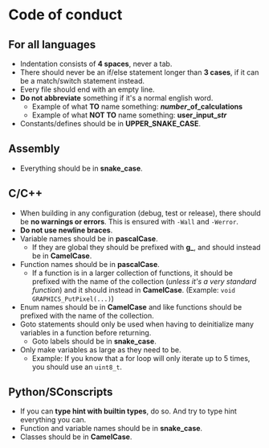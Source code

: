 # Code of conduct
## For all languages
- Indentation consists of **4 spaces**, never a tab.
- There should never be an if/else statement longer than **3 cases**, if it can be a match/switch statement instead.
- Every file should end with an empty line.
- **Do not abbreviate** something if it's a normal english word.
    - Example of what **TO** name something: ***number*_of_calculations**
    - Example of what **NOT TO** name something: **user_input_*str***
- Constants/defines should be in **UPPER_SNAKE_CASE**.

## Assembly
- Everything should be in **snake_case**.

## C/C++
- When building in any configuration (debug, test or release), there should be **no warnings or errors**. This is ensured with `-Wall` and `-Werror`.
- **Do not use newline braces**.
- Variable names should be in **pascalCase**.
    - If they are global they should be prefixed with **g_**, and should instead be in **CamelCase**.
- Function names should be in **pascalCase**.
    - If a function is in a larger collection of functions, it should be prefixed with the name of the collection (*unless it's a very standard function*) and it should instead in **CamelCase**. (Example: `void GRAPHICS_PutPixel(...)`)
- Enum names should be in **CamelCase** and like functions should be prefixed with the name of the collection.
- Goto statements should only be used when having to deinitialize many variables in a function before returning.
    - Goto labels should be in **snake_case**.
- Only make variables as large as they need to be.
    - Example: If you know that a for loop will only iterate up to 5 times, you should use an `uint8_t`.

## Python/SConscripts
- If you can **type hint with builtin types**, do so. And try to type hint everything you can.
- Function and variable names should be in **snake_case**.
- Classes should be in **CamelCase**.
